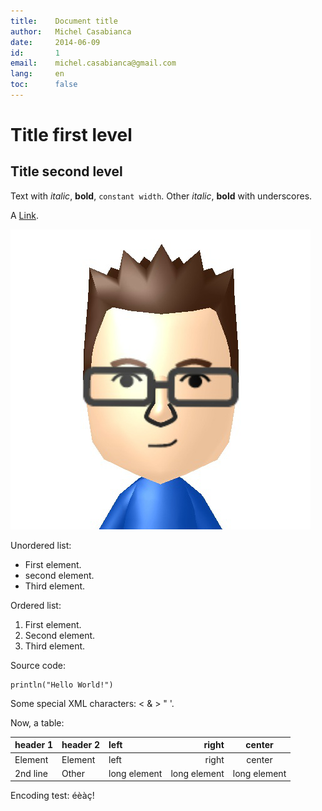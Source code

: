 ```yaml
---
title:    Document title
author:   Michel Casabianca
date:     2014-06-09
id:       1
email:    michel.casabianca@gmail.com
lang:     en
toc:      false
---
```


Title first level
=================

Title second level
------------------

Text with *italic*, **bold**, `constant width`. Other _italic_, __bold__ with
underscores.

A [Link](http://example.com).

![Image title](casa.png)

Unordered list:

- First element.
- second element.
- Third element.

Ordered list:

1. First element.
2. Second element.
3. Third element.

Source code:

    println("Hello World!")

Some special XML characters: < & > " '.

Now, a table:

header 1 | header 2 | left         | right        | center
-------- | -------- | :----------- | -----------: | :----------:
Element  | Element  | left         | right        | center
2nd line | Other    | long element | long element | long element

Encoding test: éèàç!
